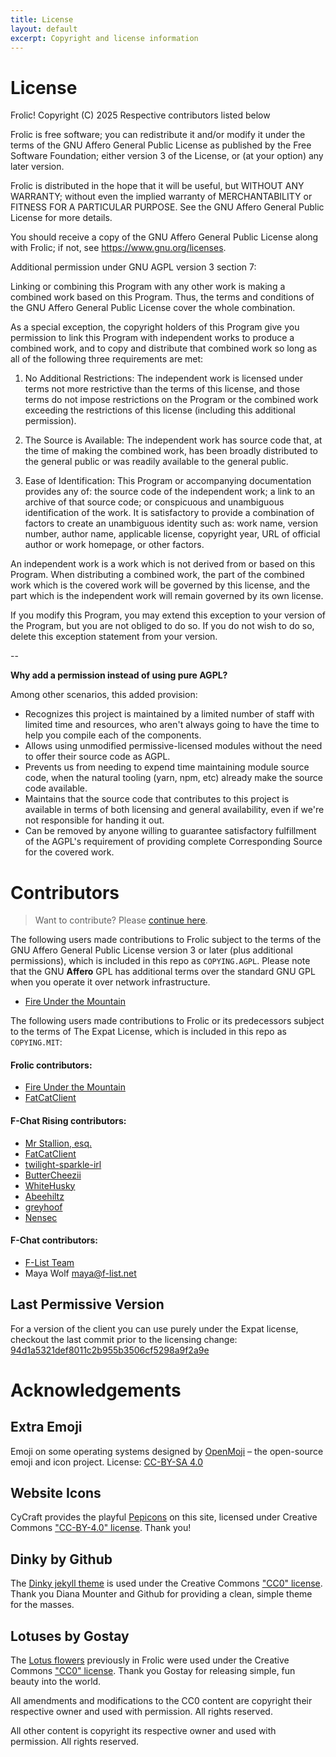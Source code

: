 ```yaml
---
title: License
layout: default
excerpt: Copyright and license information
---
```

# License
Frolic! Copyright (C) 2025 Respective contributors listed below

Frolic is free software; you can redistribute it and/or modify it under the terms of the GNU Affero General Public License as published by the Free Software Foundation; either version 3 of the License, or (at your option) any later version.

Frolic is distributed in the hope that it will be useful, but WITHOUT ANY WARRANTY; without even the implied warranty of MERCHANTABILITY or FITNESS FOR A PARTICULAR PURPOSE. See the GNU Affero General Public License for more details.

You should receive a copy of the GNU Affero General Public License along with Frolic; if not, see <https://www.gnu.org/licenses>.

Additional permission under GNU AGPL version 3 section 7:

Linking or combining this Program with any other work is making a combined work based on this Program. Thus, the terms and conditions of the GNU Affero General Public License cover the whole combination.

As a special exception, the copyright holders of this Program give you permission to link this Program with independent works to produce a combined work, and to copy and distribute that combined work so long as all of the following three requirements are met:

1. No Additional Restrictions:
The independent work is licensed under terms not more restrictive than the terms of this license, and those terms do not impose restrictions on the Program or the combined work exceeding the restrictions of this license (including this additional permission).

2. The Source is Available:
The independent work has source code that, at the time of making the combined work, has been broadly distributed to the general public or was readily available to the general public.

3. Ease of Identification:
This Program or accompanying documentation provides any of: the source code of the independent work; a link to an archive of that source code; or conspicuous and unambiguous identification of the work. It is satisfactory to provide a combination of factors to create an unambiguous identity such as: work name, version number, author name, applicable license, copyright year, URL of official author or work homepage, or other factors.

An independent work is a work which is not derived from or based on this Program. When distributing a combined work, the part of the combined work which is the covered work will be governed by this license, and the part which is the independent work will remain governed by its own license.

If you modify this Program, you may extend this exception to your version of the Program, but you are not obliged to do so. If you do not wish to do so, delete this exception statement from your version.

--

**Why add a permission instead of using pure AGPL?**

Among other scenarios, this added provision:
* Recognizes this project is maintained by a limited number of staff with limited time and resources, who aren't always going to have the time to help you compile each of the components.
* Allows using unmodified permissive-licensed modules without the need to offer their source code as AGPL.
* Prevents us from needing to expend time maintaining module source code, when the natural tooling (yarn, npm, etc) already make the source code available.
* Maintains that the source code that contributes to this project is available in terms of both licensing and general availability, even if we're not responsible for handing it out.
* Can be removed by anyone willing to guarantee satisfactory fulfillment of the AGPL's requirement of providing complete Corresponding Source for the covered work.

# Contributors

> Want to contribute? Please [continue here](https://frolic-chat.github.io/wiki/development/development.html).

The following users made contributions to Frolic subject to the terms of the GNU Affero General Public License version 3 or later (plus additional permissions), which is included in this repo as `COPYING.AGPL`. Please note that the GNU **Affero** GPL has additional terms over the standard GNU GPL when you operate it over network infrastructure.
* [Fire Under the Mountain](https://github.com/FireUnderTheMountain)

The following users made contributions to Frolic or its predecessors subject to the terms of The Expat License, which is included in this repo as `COPYING.MIT`:
#### Frolic contributors:
* [Fire Under the Mountain](https://github.com/FireUnderTheMountain)
* [FatCatClient](https://github.com/FatCatClient)

#### F-Chat Rising contributors:
* [Mr Stallion, esq.](https://github.com/hearmeneigh)
* [FatCatClient](https://github.com/FatCatClient)
* [twilight-sparkle-irl](https://github.com/twilight-sparkle-irl)
* [ButterCheezii](https://github.com/ButterCheezii)
* [WhiteHusky](https://github.com/WhiteHusky)
* [Abeehiltz](https://github.com/Abeehiltz)
* [greyhoof](https://github.com/greyhoof)
* [Nensec](https://github.com/Nensec)

#### F-Chat contributors:
* [F-List Team](https://github.com/f-list)
* Maya Wolf <maya@f-list.net>

## Last Permissive Version
For a version of the client you can use purely under the Expat license, checkout the last commit prior to the licensing change: [94d1a5321def8011c2b955b3506cf5298a9f2a9e](https://github.com/Frolic-chat/Frolic/tree/94d1a5321def8011c2b955b3506cf5298a9f2a9e)

# Acknowledgements

## Extra Emoji
Emoji on some operating systems designed by [OpenMoji](https://openmoji.org/) – the open-source emoji and icon project. License: [CC-BY-SA 4.0](https://creativecommons.org/licenses/by-sa/4.0/#)

## Website Icons
CyCraft provides the playful [Pepicons](https://github.com/CyCraft/pepicons) on this site, licensed under Creative Commons ["CC-BY-4.0" license](https://github.com/CyCraft/pepicons?tab=CC-BY-4.0-1-ov-file). Thank you!

## Dinky by Github
The [Dinky jekyll theme](https://github.com/pages-themes/dinky) is used under the Creative Commons ["CC0" license](https://creativecommons.org/publicdomain/zero/1.0/). Thank you Diana Mounter and Github for providing a clean, simple theme for the masses.

## Lotuses by Gostay
The [Lotus flowers](https://opengameart.org/content/lotus-flowers) previously in Frolic were used under the Creative Commons ["CC0" license](https://creativecommons.org/publicdomain/zero/1.0/). Thank you Gostay for releasing simple, fun beauty into the world.

All amendments and modifications to the CC0 content are copyright their respective owner and used with permission. All rights reserved.

All other content is copyright its respective owner and used with permission. All rights reserved.
